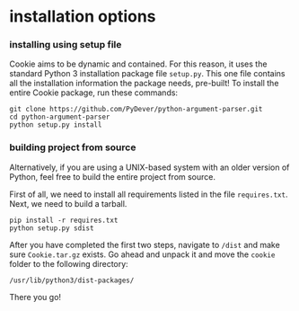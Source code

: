 
# installation options 

### installing using setup file
Cookie aims to be dynamic and contained. For this reason, it uses the standard
Python 3 installation package file `setup.py`. This one file contains all the 
installation information the package needs, pre-built! To install the entire
Cookie package, run these commands:
```
git clone https://github.com/PyDever/python-argument-parser.git
cd python-argument-parser
python setup.py install 
```

### building project from source
Alternatively, if you are using a UNIX-based system with an older
version of Python, feel free to build the entire project from
source. 

First of all, we need to install all requirements listed
in the file `requires.txt`. Next, we need to build a tarball.
```
pip install -r requires.txt
python setup.py sdist
```
After you have completed the first two steps, navigate
to `/dist` and make sure `Cookie.tar.gz` exists.
Go ahead and unpack it and move the `cookie` folder to
the following directory:
```
/usr/lib/python3/dist-packages/
```
There you go!
